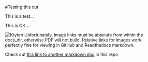 #Testing this out


This is a test...

This is OK...

![Kryten](/TestDir1/Images/kryten.png)
Unfortunately, image links must be absolute from within the docs_dir, otherwise PDF will not build. Relative links for images work perfectly fine for viewing in GitHub and Readthedocs markdown.

Check out [this link to another markdown doc](../TestDir2/test2-1.md) in this repo
